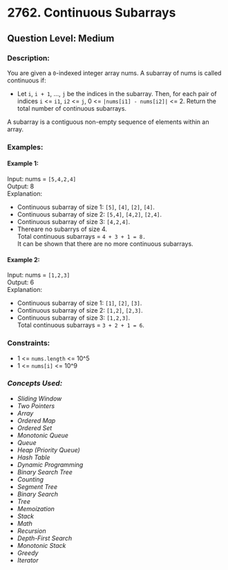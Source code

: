# 2762. Continuous Subarrays
## Question Level: Medium
### Description:
You are given a `0`-indexed integer array nums. A subarray of nums is called continuous if:
- Let `i`, `i + 1`, ..., `j` be the indices in the subarray. Then, for each pair of indices `i` <= `i1`, `i2` <= `j`, 0 <= `|nums[i1] - nums[i2]|` <= 2.
Return the total number of continuous subarrays.

A subarray is a contiguous non-empty sequence of elements within an array.

### Examples:
#### Example 1:

Input: nums = `[5,4,2,4]`<br>
Output: 8<br>
Explanation: 
- Continuous subarray of size 1: `[5]`, `[4]`, `[2]`, `[4]`.
- Continuous subarray of size 2: `[5,4]`, `[4,2]`, `[2,4]`.
- Continuous subarray of size 3: `[4,2,4]`.
- Thereare no subarrys of size 4.<br>
Total continuous subarrays = `4 + 3 + 1 = 8.`<br>
It can be shown that there are no more continuous subarrays.
 

#### Example 2:

Input: nums = `[1,2,3]`<br>
Output: 6<br>
Explanation: 
- Continuous subarray of size 1: `[1]`, `[2]`, `[3]`.
- Continuous subarray of size 2: `[1,2]`, `[2,3]`.
- Continuous subarray of size 3: `[1,2,3]`. <br>
Total continuous subarrays = `3 + 2 + 1 = 6`.

### Constraints:

- 1 <= `nums.length` <= 10^5
- 1 <= `nums[i]` <= 10^9

### <i> Concepts Used:
- Sliding Window
- Two Pointers
- Array
- Ordered Map
- Ordered Set
- Monotonic Queue
- Queue
- Heap (Priority Queue)
- Hash Table
- Dynamic Programming
- Binary Search Tree
- Counting
- Segment Tree
- Binary Search
- Tree
- Memoization
- Stack
- Math
- Recursion
- Depth-First Search
- Monotonic Stack
- Greedy
- Iterator </i>